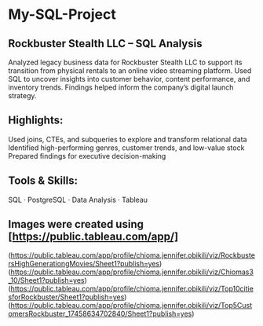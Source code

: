 # My-SQL-Project
## Rockbuster Stealth LLC – SQL Analysis
Analyzed legacy business data for Rockbuster Stealth LLC to support its transition from physical rentals to an online video streaming platform. Used SQL to uncover insights into customer behavior, content performance, and inventory trends. Findings helped inform the company’s digital launch strategy.

## Highlights:
Used joins, CTEs, and subqueries to explore and transform relational data
Identified high-performing genres, customer trends, and low-value stock
Prepared findings for executive decision-making

## Tools & Skills:
SQL · PostgreSQL · Data Analysis · Tableau

## Images were created using [https://public.tableau.com/app/]
(https://public.tableau.com/app/profile/chioma.jennifer.obikili/viz/RockbustersHighGenerationgMovies/Sheet1?publish=yes)
(https://public.tableau.com/app/profile/chioma.jennifer.obikili/viz/Chiomas3_10/Sheet1?publish=yes)
(https://public.tableau.com/app/profile/chioma.jennifer.obikili/viz/Top10citiesforRockbuster/Sheet1?publish=yes)
(https://public.tableau.com/app/profile/chioma.jennifer.obikili/viz/Top5CustomersRockbuster_17458634702840/Sheet1?publish=yes)
